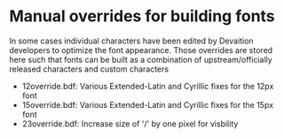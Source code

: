 # Manual overrides for building fonts

In some cases individual characters have been edited by Devaition developers to optimize the font appearance.  Those overrides are stored here such that fonts can be built as a combination of upstream/officially released characters and custom characters

* 12override.bdf: Various Extended-Latin and Cyrillic fixes for the 12px font
* 15override.bdf: Various Extended-Latin and Cyrillic fixes for the 15px font
* 23override.bdf: Increase size of '/' by one pixel for visbility

